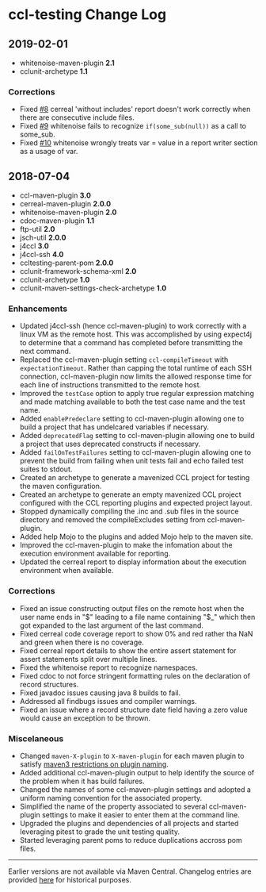 # ccl-testing Change Log

## 2019-02-01
* whitenoise-maven-plugin **2.1**
* cclunit-archetype **1.1**

### Corrections
* Fixed [#8](https://github.com/cerner/ccl-testing/issues/8) cerreal 'without includes' report doesn't work correctly when there are consecutive include files.
* Fixed [#9](https://github.com/cerner/ccl-testing/issues/9) whitenoise fails to recognize `if(some_sub(null))` as a call to some_sub.
* Fixed [#10](https://github.com/cerner/ccl-testing/issues/10) whitenoise wrongly treats var = value in a report writer section as a usage of var.

## 2018-07-04

* ccl-maven-plugin **3.0**
* cerreal-maven-plugin **2.0.0**
* whitenoise-maven-plugin **2.0**
* cdoc-maven-plugin **1.1**
* ftp-util **2.0**
* jsch-util **2.0.0**
* j4ccl **3.0**
* j4ccl-ssh **4.0**
* ccltesting-parent-pom **2.0.0**
* cclunit-framework-schema-xml **2.0**
* cclunit-archetype **1.0**
* cclunit-maven-settings-check-archetype **1.0**


### Enhancements
* Updated j4ccl-ssh (hence ccl-maven-plugin) to work correctly with a linux VM as the remote host. This was accomplished by using expect4j to determine that 
a command has completed before transmitting the next command.
* Replaced the ccl-maven-plugin setting `ccl-compileTimeout` with `expectationTimeout`. Rather than capping the total runtime of each SSH connection, 
ccl-maven-plugin now limits the allowed response time for each line of instructions transmitted to the remote host.
* Improved the `testCase` option to apply true regular expression matching and made matching available to both the test case name and the test name.
* Added `enablePredeclare` setting to ccl-maven-plugin allowing one to build a project that has undelcared variables if necessary.
* Added `deprecatedFlag` setting to ccl-maven-plugin allowing one to build a project that uses deprecated constructs if necessary.
* Added `failOnTestFailures` setting to ccl-maven-plugin allowing one to prevent the build from failing when unit tests fail and echo failed test suites to stdout.
* Created an archetype to generate a mavenized CCL project for testing the maven configuration.
* Created an archetype to generate an empty mavenized CCL project configured with the CCL reporting plugins and expected project layout.
* Stopped dynamically compiling the .inc and .sub files in the source directory and removed the compileExcludes setting from ccl-maven-plugin.
* Added help Mojo to the plugins and added Mojo help to the maven site.
* Improved the ccl-maven-plugin to make the infomation about the execution environment available for reporting.
* Updated the cerreal report to display information about the execution environment when available.

### Corrections
* Fixed an issue constructing output files on the remote host when the user name ends in "$" leading to a file name containing "$_" 
which then got expanded to the last argument of the last command.
* Fixed cerreal code coverage report to show 0% and red rather tha NaN and green when there is no coverage. 
* Fixed cerreal report details to show the entire assert statement for assert statements split over multiple lines.
* Fixed the whitenoise report to recognize namespaces.
* Fixed cdoc to not force stringent formatting rules on the declaration of record structures.
* Fixed javadoc issues causing java 8 builds to fail. 
* Addressed all findbugs issues and compiler warnings.
* Fixed an issue where a record structure date field having a zero value would cause an exception to be thrown.

### Miscelaneous
* Changed `maven-X-plugin` to `X-maven-plugin` for each maven plugin to satisfy [maven3 restrictions on plugin naming][plugin-naming].
* Added additional ccl-maven-plugin output to help identify the source of the problem when it has build failures.
* Changed the names of some ccl-maven-plugin settings and adopted a uniform naming convention for the associated property.
* Simplified the name of the property associated to several ccl-maven-plugin settings to make it easier to enter them at the command line.
* Upgraded the plugins and dependencies of all projects and started leveraging pitest to grade the unit testing quality.
* Started leveraging parent poms to reduce duplications accross pom files.

-------
Earlier versions are not available via Maven Central. Changelog entries are provided [here][historical-changelog] for historical purposes.

[plugin-naming]:https://maven.apache.org/guides/introduction/introduction-to-plugin-prefix-mapping.html
[historical-changelog]:doc/HISTORICALCHANGELOG.md
